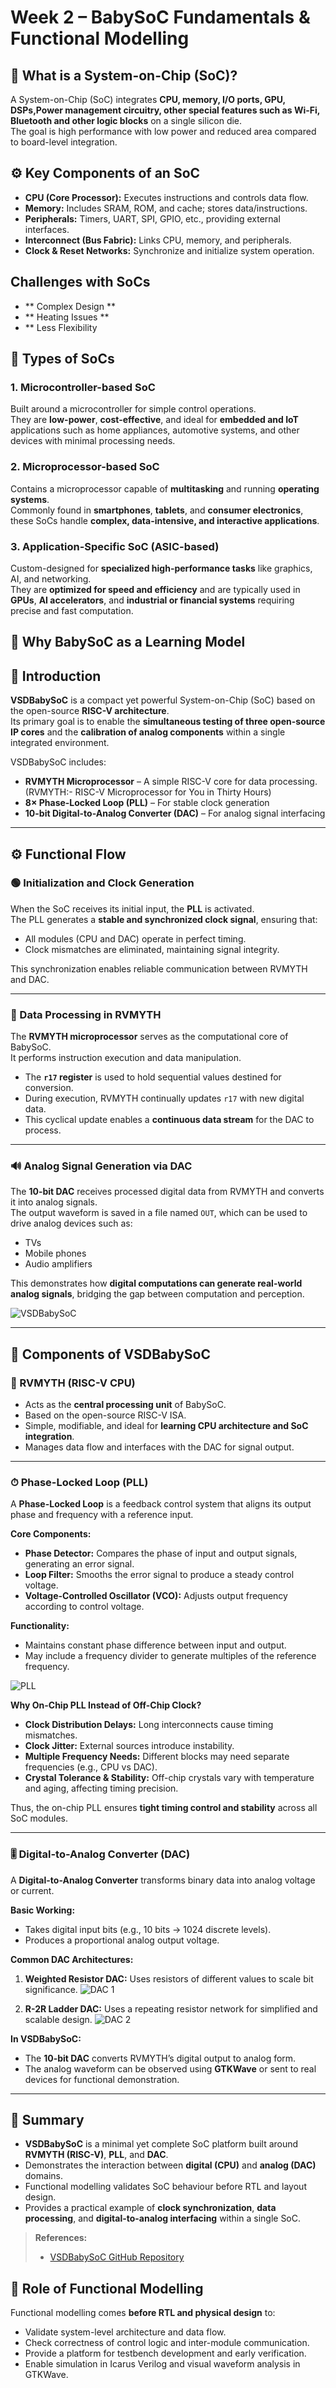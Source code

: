 # Week 2 – BabySoC Fundamentals & Functional Modelling

## 🧠 What is a System-on-Chip (SoC)?
A System-on-Chip (SoC) integrates **CPU, memory, I/O ports, GPU, DSPs,Power management circuitry, other special features such as Wi-Fi, Bluetooth and other logic blocks** on a single silicon die.  
The goal is high performance with low power and reduced area compared to board-level integration.

## ⚙️ Key Components of an SoC
- **CPU (Core Processor):** Executes instructions and controls data flow.  
- **Memory:** Includes SRAM, ROM, and cache; stores data/instructions.  
- **Peripherals:** Timers, UART, SPI, GPIO, etc., providing external interfaces.  
- **Interconnect (Bus Fabric):** Links CPU, memory, and peripherals.  
- **Clock & Reset Networks:** Synchronize and initialize system operation.

## Challenges with SoCs
- ** Complex Design **
- ** Heating Issues **
- ** Less Flexibility

## 🧩 Types of SoCs

### 1. Microcontroller-based SoC
Built around a microcontroller for simple control operations.  
They are **low-power**, **cost-effective**, and ideal for **embedded and IoT** applications such as home appliances, automotive systems, and other devices with minimal processing needs.

### 2. Microprocessor-based SoC
Contains a microprocessor capable of **multitasking** and running **operating systems**.  
Commonly found in **smartphones**, **tablets**, and **consumer electronics**, these SoCs handle **complex, data-intensive, and interactive applications**.

### 3. Application-Specific SoC (ASIC-based)
Custom-designed for **specialized high-performance tasks** like graphics, AI, and networking.  
They are **optimized for speed and efficiency** and are typically used in **GPUs**, **AI accelerators**, and **industrial or financial systems** requiring precise and fast computation.


## 🧩 Why BabySoC as a Learning Model

## 🧩 Introduction
**VSDBabySoC** is a compact yet powerful System-on-Chip (SoC) based on the open-source **RISC-V architecture**.  
Its primary goal is to enable the **simultaneous testing of three open-source IP cores** and the **calibration of analog components** within a single integrated environment.  

VSDBabySoC includes:
- **RVMYTH Microprocessor** – A simple RISC-V core for data processing. (RVMYTH:- RISC-V Microprocessor for You in Thirty Hours) 
- **8× Phase-Locked Loop (PLL)** – For stable clock generation  
- **10-bit Digital-to-Analog Converter (DAC)** – For analog signal interfacing  

---

## ⚙️ Functional Flow

### 🟢 Initialization and Clock Generation
When the SoC receives its initial input, the **PLL** is activated.  
The PLL generates a **stable and synchronized clock signal**, ensuring that:
- All modules (CPU and DAC) operate in perfect timing.
- Clock mismatches are eliminated, maintaining signal integrity.  

This synchronization enables reliable communication between RVMYTH and DAC.

---

### 🧠 Data Processing in RVMYTH
The **RVMYTH microprocessor** serves as the computational core of BabySoC.  
It performs instruction execution and data manipulation.  

- The **`r17` register** is used to hold sequential values destined for conversion.  
- During execution, RVMYTH continually updates `r17` with new digital data.  
- This cyclical update enables a **continuous data stream** for the DAC to process.  

---

### 🔊 Analog Signal Generation via DAC
The **10-bit DAC** receives processed digital data from RVMYTH and converts it into analog signals.  
The output waveform is saved in a file named `OUT`, which can be used to drive analog devices such as:
- TVs  
- Mobile phones  
- Audio amplifiers  

This demonstrates how **digital computations can generate real-world analog signals**, bridging the gap between computation and perception.

![VSDBabySoC](../images/BabySoc.png)

---

## 🧱 Components of VSDBabySoC

### 🧩 RVMYTH (RISC-V CPU)
- Acts as the **central processing unit** of BabySoC.  
- Based on the open-source RISC-V ISA.  
- Simple, modifiable, and ideal for **learning CPU architecture and SoC integration**.  
- Manages data flow and interfaces with the DAC for signal output.

---

### ⏱ Phase-Locked Loop (PLL)
A **Phase-Locked Loop** is a feedback control system that aligns its output phase and frequency with a reference input.

**Core Components:**
- **Phase Detector:** Compares the phase of input and output signals, generating an error signal.  
- **Loop Filter:** Smooths the error signal to produce a steady control voltage.  
- **Voltage-Controlled Oscillator (VCO):** Adjusts output frequency according to control voltage.

**Functionality:**
- Maintains constant phase difference between input and output.  
- May include a frequency divider to generate multiples of the reference frequency.

![PLL](../images/PLL.png)

**Why On-Chip PLL Instead of Off-Chip Clock?**
- **Clock Distribution Delays:** Long interconnects cause timing mismatches.  
- **Clock Jitter:** External sources introduce instability.  
- **Multiple Frequency Needs:** Different blocks may need separate frequencies (e.g., CPU vs DAC).  
- **Crystal Tolerance & Stability:** Off-chip crystals vary with temperature and aging, affecting timing precision.

Thus, the on-chip PLL ensures **tight timing control and stability** across all SoC modules.

---

### 🎚 Digital-to-Analog Converter (DAC)
A **Digital-to-Analog Converter** transforms binary data into analog voltage or current.

**Basic Working:**
- Takes digital input bits (e.g., 10 bits → 1024 discrete levels).  
- Produces a proportional analog output voltage.

**Common DAC Architectures:**
1. **Weighted Resistor DAC:** Uses resistors of different values to scale bit significance.
![DAC 1](../images/Weighted_Resistor.png) 
 
2. **R-2R Ladder DAC:** Uses a repeating resistor network for simplified and scalable design.
![DAC 2](../images/R2R_ladder.png)  

**In VSDBabySoC:**
- The **10-bit DAC** converts RVMYTH’s digital output to analog form.  
- The analog waveform can be observed using **GTKWave** or sent to real devices for functional demonstration.

---

## 🧾 Summary
- **VSDBabySoC** is a minimal yet complete SoC platform built around **RVMYTH (RISC-V)**, **PLL**, and **DAC**.  
- Demonstrates the interaction between **digital (CPU)** and **analog (DAC)** domains.  
- Functional modelling validates SoC behaviour before RTL and layout design.  
- Provides a practical example of **clock synchronization**, **data processing**, and **digital-to-analog interfacing** within a single SoC.  

> **References:**
> - [VSDBabySoC GitHub Repository](https://github.com/hemanthkumardm/SFAL-VSD-SoCJourney/tree/main/11.%20Fundamentals%20of%20SoC%20Design)


## 🧪 Role of Functional Modelling
Functional modelling comes **before RTL and physical design** to:
- Validate system-level architecture and data flow.
- Check correctness of control logic and inter-module communication.
- Provide a platform for testbench development and early verification.
- Enable simulation in Icarus Verilog and visual waveform analysis in GTKWave.

